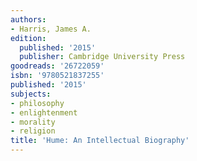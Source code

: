 ```yaml
---
authors:
- Harris, James A.
edition:
  published: '2015'
  publisher: Cambridge University Press
goodreads: '26722059'
isbn: '9780521837255'
published: '2015'
subjects:
- philosophy
- enlightenment
- morality
- religion
title: 'Hume: An Intellectual Biography'
---
```


